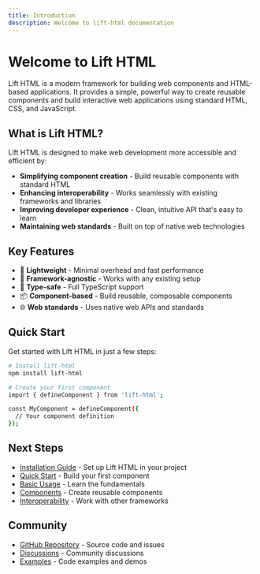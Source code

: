 ```yaml
---
title: Introduction
description: Welcome to lift-html documentation
---
```


# Welcome to Lift HTML

Lift HTML is a modern framework for building web components and HTML-based
applications. It provides a simple, powerful way to create reusable components
and build interactive web applications using standard HTML, CSS, and JavaScript.

## What is Lift HTML?

Lift HTML is designed to make web development more accessible and efficient by:

- **Simplifying component creation** - Build reusable components with standard
  HTML
- **Enhancing interoperability** - Works seamlessly with existing frameworks and
  libraries
- **Improving developer experience** - Clean, intuitive API that's easy to learn
- **Maintaining web standards** - Built on top of native web technologies

## Key Features

- 🚀 **Lightweight** - Minimal overhead and fast performance
- 🔧 **Framework-agnostic** - Works with any existing setup
- 🎯 **Type-safe** - Full TypeScript support
- 📦 **Component-based** - Build reusable, composable components
- 🌐 **Web standards** - Uses native web APIs and standards

## Quick Start

Get started with Lift HTML in just a few steps:

```bash
# Install lift-html
npm install lift-html

# Create your first component
import { defineComponent } from 'lift-html';

const MyComponent = defineComponent({
  // Your component definition
});
```

## Next Steps

- [Installation Guide](/getting-started/installation/) - Set up Lift HTML in
  your project
- [Quick Start](/getting-started/quick-start/) - Build your first component
- [Basic Usage](/guides/basic-usage/) - Learn the fundamentals
- [Components](/guides/components/) - Create reusable components
- [Interoperability](/guides/interoperability/) - Work with other frameworks

## Community

- [GitHub Repository](https://github.com/JLarky/lift-html) - Source code and
  issues
- [Discussions](https://github.com/JLarky/lift-html/discussions) - Community
  discussions
- [Examples](https://github.com/JLarky/lift-html/tree/main/examples) - Code
  examples and demos
